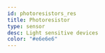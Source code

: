```yaml
---
id: photoresistors_res
title: Photoresistor
type: sensor
desc: Light sensitive devices
color: "#e6e6e6"
---
```

